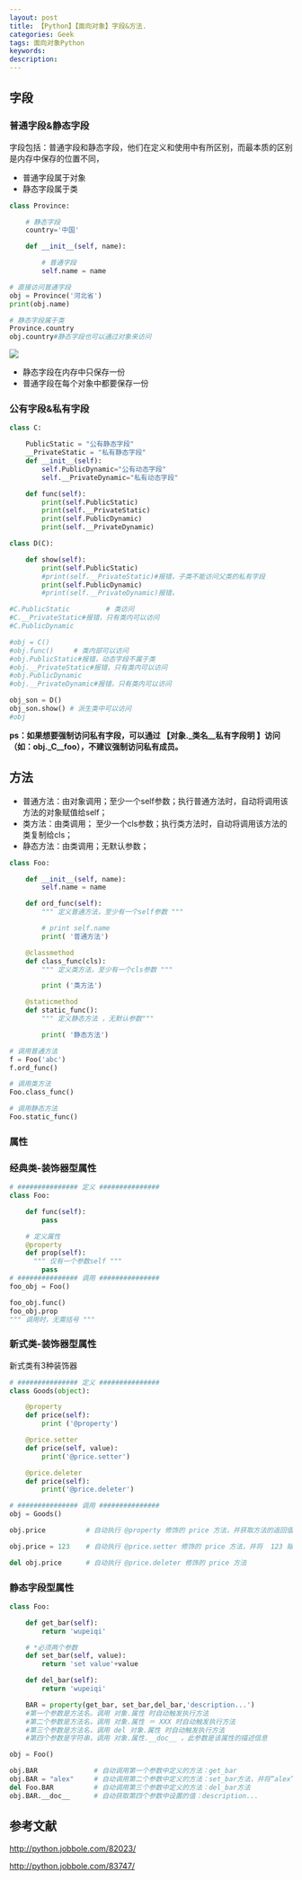 ```yaml
---
layout: post
title: 【Python】【面向对象】字段&方法.
categories: Geek
tags: 面向对象Python
keywords:
description:
---
```


## 字段
### 普通字段&静态字段
字段包括：普通字段和静态字段，他们在定义和使用中有所区别，而最本质的区别是内存中保存的位置不同，

- 普通字段属于对象
- 静态字段属于类

```py
class Province:

    # 静态字段
    country='中国'

    def __init__(self, name):

        # 普通字段
        self.name = name

# 直接访问普通字段
obj = Province('河北省')
print(obj.name)

# 静态字段属于类
Province.country
obj.country#静态字段也可以通过对象来访问
```

<img src='http://www.guofei.site/public/postimg2/pythonoop1.jpg'>  

- 静态字段在内存中只保存一份
- 普通字段在每个对象中都要保存一份

### 公有字段&私有字段

```py
class C:

    PublicStatic = "公有静态字段"
    __PrivateStatic = "私有静态字段"
    def __init__(self):
        self.PublicDynamic="公有动态字段"
        self.__PrivateDynamic="私有动态字段"

    def func(self):
        print(self.PublicStatic)
        print(self.__PrivateStatic)
        print(self.PublicDynamic)
        print(self.__PrivateDynamic)

class D(C):

    def show(self):
        print(self.PublicStatic)
        #print(self.__PrivateStatic)#报错，子类不能访问父类的私有字段
        print(self.PublicDynamic)
        #print(self.__PrivateDynamic)报错，

#C.PublicStatic         # 类访问
#C.__PrivateStatic#报错，只有类内可以访问
#C.PublicDynamic

#obj = C()
#obj.func()     # 类内部可以访问
#obj.PublicStatic#报错，动态字段不属于类
#obj.__PrivateStatic#报错，只有类内可以访问
#obj.PublicDynamic
#obj.__PrivateDynamic#报错，只有类内可以访问

obj_son = D()
obj_son.show() # 派生类中可以访问
#obj

```

**ps：如果想要强制访问私有字段，可以通过 【对象._类名__私有字段明 】访问（如：obj._C__foo），不建议强制访问私有成员。**  



## 方法

- 普通方法：由对象调用；至少一个self参数；执行普通方法时，自动将调用该方法的对象赋值给self；
- 类方法：由类调用； 至少一个cls参数；执行类方法时，自动将调用该方法的类复制给cls；
- 静态方法：由类调用；无默认参数；

```py
class Foo:

    def __init__(self, name):
        self.name = name

    def ord_func(self):
        """ 定义普通方法，至少有一个self参数 """

        # print self.name
        print( '普通方法')

    @classmethod
    def class_func(cls):
        """ 定义类方法，至少有一个cls参数 """

        print ('类方法')

    @staticmethod
    def static_func():
        """ 定义静态方法 ，无默认参数"""

        print( '静态方法')

# 调用普通方法
f = Foo('abc')
f.ord_func()

# 调用类方法
Foo.class_func()

# 调用静态方法
Foo.static_func()
```

### 属性

### 经典类-装饰器型属性
```py
# ############### 定义 ###############
class Foo:

    def func(self):
        pass

    # 定义属性
    @property
    def prop(self):
      """ 仅有一个参数self """
        pass
# ############### 调用 ###############
foo_obj = Foo()

foo_obj.func()
foo_obj.prop   
""" 调用时，无需括号 """
```

### 新式类-装饰器型属性

新式类有3种装饰器

```py
# ############### 定义 ###############
class Goods(object):

    @property
    def price(self):
        print ('@property')

    @price.setter
    def price(self, value):
        print('@price.setter')

    @price.deleter
    def price(self):
        print('@price.deleter')

# ############### 调用 ###############
obj = Goods()

obj.price          # 自动执行 @property 修饰的 price 方法，并获取方法的返回值

obj.price = 123    # 自动执行 @price.setter 修饰的 price 方法，并将  123 赋值给方法的参数

del obj.price      # 自动执行 @price.deleter 修饰的 price 方法
```

### 静态字段型属性

```py
class Foo:

    def get_bar(self):
        return 'wupeiqi'

    # *必须两个参数
    def set_bar(self, value):
        return 'set value'+value

    def del_bar(self):
        return 'wupeiqi'

    BAR = property(get_bar, set_bar,del_bar,'description...')
    #第一个参数是方法名，调用 对象.属性 时自动触发执行方法
    #第二个参数是方法名，调用 对象.属性 ＝ XXX 时自动触发执行方法
    #第三个参数是方法名，调用 del 对象.属性 时自动触发执行方法
    #第四个参数是字符串，调用 对象.属性.__doc__ ，此参数是该属性的描述信息

obj = Foo()

obj.BAR              # 自动调用第一个参数中定义的方法：get_bar
obj.BAR = "alex"     # 自动调用第二个参数中定义的方法：set_bar方法，并将“alex”当作参数传入
del Foo.BAR          # 自动调用第三个参数中定义的方法：del_bar方法
obj.BAR.__doc__      # 自动获取第四个参数中设置的值：description...
```


## 参考文献

http://python.jobbole.com/82023/  

http://python.jobbole.com/83747/
